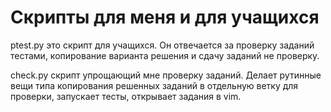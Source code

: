 # Скрипты для меня и для учащихся

ptest.py это скрипт для учащихся. Он отвечается за проверку заданий тестами,
копирование варианта решения и сдачу заданий не проверку.


check.py скрипт упрощающий мне проверку заданий. Делает рутинные
вещи типа копирования решенных заданий в отдельную ветку для проверки,
запускает тесты, открывает задания в vim.
